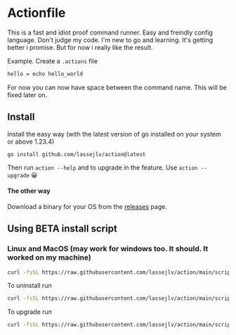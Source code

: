 # Actionfile

This is a fast and idiot proof command runner. Easy and freindly config language. Don't judge my code. I'm new to go and learning. It's getting better i promise. But for now i really like the result.

Example. Create a `.actions` file

```txt
hello = echo hello_world
```

For now you can now have space between the command name. This will be fixed later on.

## Install

Install the easy way (with the latest version of go installed on your system or above 1.23.4)

```
go install github.com/lassejlv/action@latest
```

Then run `action --help` and to upgrade in the feature. Use `action --upgrade` 😀

#### The other way

Download a binary for your OS from the [releases](github.com/lassejlv/action/releases) page.

## Using BETA install script

### Linux and MacOS (may work for windows too. It should. It worked on my machine)

```bash
curl -fsSL https://raw.githubusercontent.com/lassejlv/action/main/scripts/install.sh | bash
```

To uninstall run

```bash
curl -fsSL https://raw.githubusercontent.com/lassejlv/action/main/scripts/uninstall.sh | bash
```

To upgrade run

```bash
curl -fsSL https://raw.githubusercontent.com/lassejlv/action/main/scripts/upgrade.sh | bash # or action --upgrade
```
